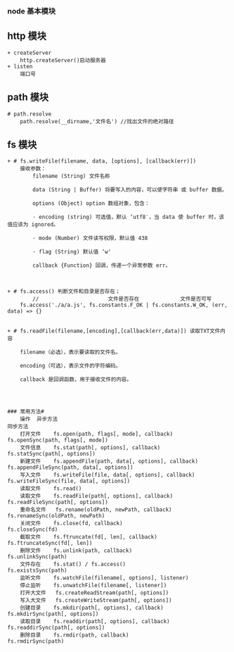 ### node 基本模块

## http 模块

    + createServer
        http.createServer()启动服务器
    + listen
        端口号

## path 模块

    # path.resolve
        path.resolve(__dirname,'文件名') //找出文件的绝对路径

## fs 模块

    + # fs.writeFile(filename, data, [options], [callback(err)])
        接收参数：
            filename (String) 文件名称

            data (String | Buffer) 将要写入的内容，可以使字符串 或 buffer 数据。

            options (Object) option 数组对象，包含：

            · encoding (string) 可选值，默认 ‘utf8′，当 data 使 buffer 时，该值应该为 ignored。

            · mode (Number) 文件读写权限，默认值 438

            · flag (String) 默认值 ‘w'

            callback {Function} 回调，传递一个异常参数 err。



    + # fs.access() 判断文件和目录是否存在；
            //                      文件是否存在             文件是否可写
        fs.access('./a/a.js', fs.constants.F_OK | fs.constants.W_OK, (err, data) => {}


    + # fs.readFile(filename,[encoding],[callback(err,data)]) 读取TXT文件内容

        filename（必选），表示要读取的文件名。

        encoding（可选），表示文件的字符编码。

        callback 是回调函数，用于接收文件的内容。




    ### 常用方法#
        操作	异步方法                        	                         同步方法
        打开文件	fs.open(path, flags[, mode], callback)      	    fs.openSync(path, flags[, mode])
        文件信息	fs.stat(path[, options], callback)          	    fs.statSync(path[, options])
        新建文件	fs.appendFile(path, data[, options], callback)	    fs.appendFileSync(path, data[, options])
        写入文件	fs.writeFile(file, data[, options], callback)	    fs.writeFileSync(file, data[, options])
        读取文件	fs.read()
        读取文件	fs.readFile(path[, options], callback)	            fs.readFileSync(path[, options])
        重命名文件	fs.rename(oldPath, newPath, callback)	             fs.renameSync(oldPath, newPath)
        关闭文件	fs.close(fd, callback)	                            fs.closeSync(fd)
        截取文件	fs.ftruncate(fd[, len], callback)	                fs.ftruncateSync(fd[, len])
        删除文件	fs.unlink(path, callback)	                        fs.unlinkSync(path)
        文件存在	fs.stat() / fs.access()	                            fs.existsSync(path)
        监听文件	fs.watchFile(filename[, options], listener)
        停止监听	fs.unwatchFile(filename[, listener])
        打开大文件	fs.createReadStream(path[, options])
        写入大文件	fs.createWriteStream(path[, options])
        创建目录	fs.mkdir(path[, options], callback)	                fs.mkdirSync(path[, options])
        读取目录	fs.readdir(path[, options], callback)	            fs.readdirSync(path[, options])
        删除目录	fs.rmdir(path, callback)	                        fs.rmdirSync(path)
